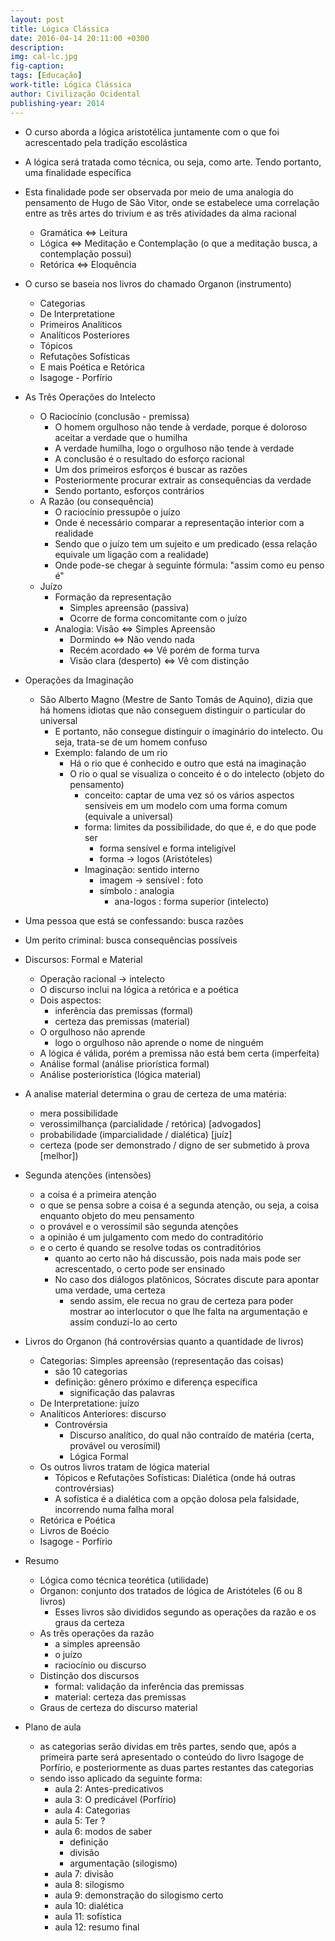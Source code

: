 ```yaml
---
layout: post
title: Lógica Clássica
date: 2016-04-14 20:11:00 +0300
description: 
img: cal-lc.jpg
fig-caption: 
tags: [Educação]
work-title: Lógica Clássica
author: Civilização Ocidental
publishing-year: 2014
---
```


* O curso aborda a lógica aristotélica juntamente com o que foi acrescentado pela tradição escolástica
* A lógica será tratada como técnica, ou seja, como arte. Tendo portanto, uma finalidade específica
* Esta finalidade pode ser observada por meio de uma analogia do pensamento de Hugo de São Vitor, onde se estabelece uma correlação entre as três artes do trivium e as três atividades da alma racional
  * Gramática <=> Leitura
  * Lógica <=> Meditação e Contemplação (o que a meditação busca, a contemplação possui)
  * Retórica <=> Eloquência
* O curso se baseia nos livros do chamado Organon (instrumento)
  * Categorias
  * De Interpretatione
  * Primeiros Analíticos
  * Analíticos Posteriores
  * Tópicos
  * Refutações Sofísticas
  * E mais Poética e Retórica
  * Isagoge - Porfírio
* As Três Operações do Intelecto
  * O Raciocínio (conclusão - premissa)
    * O homem orgulhoso não tende à verdade, porque é doloroso aceitar a verdade que o humilha 
    * A verdade humilha, logo o orgulhoso não tende à verdade
    * A conclusão é o resultado do esforço racional
    * Um dos primeiros esforços é buscar as razões
    * Posteriormente procurar extrair as consequências da verdade
    * Sendo portanto, esforços contrários
  * A Razão (ou consequência)
    * O raciocínio pressupõe o juízo
    * Onde é necessário comparar a representação interior com a realidade
    * Sendo que o juízo tem um sujeito e um predicado (essa relação equivale um ligação com a realidade)
    * Onde pode-se chegar à seguinte fórmula: "assim como eu penso é"
  * Juízo
    * Formação da representação 
      * Simples apreensão (passiva)
      * Ocorre de forma concomitante com o juízo
    * Analogia: Visão <=> Simples Apreensão
      * Dormindo <=> Não vendo nada
      * Recém acordado <=> Vê porém de forma turva
      * Visão clara (desperto) <=> Vê com distinção
* Operações da Imaginação
  * São Alberto Magno (Mestre de Santo Tomás de Aquino), dizia que há homens idiotas que não conseguem distinguir o particular do universal
    * E portanto, não consegue distinguir o imaginário do intelecto. Ou seja, trata-se de um homem confuso
    * Exemplo: falando de um rio
      * Há o rio que é conhecido e outro que está na imaginação
      * O rio o qual se visualiza o conceito é o do intelecto (objeto do pensamento)
        * conceito: captar de uma vez só os vários aspectos sensíveis em um modelo com uma forma comum (equivale a universal)
        * forma: limites da possibilidade, do que é, e do que pode ser
          * forma sensível e forma inteligível
          * forma -> logos (Aristóteles)
        * Imaginação: sentido interno 
          * imagem -> sensível : foto
          * símbolo : analogia
            * ana-logos : forma superior (intelecto)
* Uma pessoa que está se confessando: busca razões 
* Um perito criminal: busca consequências possíveis

* Discursos: Formal e Material
  * Operação racional -> intelecto
  * O discurso inclui na lógica a retórica e a poética
  * Dois aspectos: 
    * inferência das premissas (formal)
    * certeza das premissas (material)
  * O orgulhoso não aprende
    * logo o orgulhoso não aprende o nome de ninguém
  * A lógica é válida, porém a premissa não está bem certa (imperfeita)
  * Análise formal (análise priorística formal)
  * Análise posteriorística (lógica material)
* A analise material determina o grau de certeza de uma matéria:
  * mera possibilidade
  * verossimilhança (parcialidade / retórica) [advogados]
  * probabilidade (imparcialidade / dialética) [juíz]
  * certeza (pode ser demonstrado / digno de ser submetido à prova [melhor])
* Segunda atenções (intensões)
  * a coisa é a primeira atenção 
  * o que se pensa sobre a coisa é a segunda atenção, ou seja, a coisa enquanto objeto do meu pensamento
  * o provável e o verossímil são segunda atenções
  * a opinião é um julgamento com medo do contraditório
  * e o certo é quando se resolve todas os contraditórios 
    * quanto ao certo não há discussão, pois nada mais pode ser acrescentado, o certo pode ser ensinado
    * No caso dos diálogos platônicos, Sócrates discute para apontar uma verdade, uma certeza
      * sendo assim, ele recua no grau de certeza para poder mostrar ao interlocutor  o que lhe falta na argumentação e assim conduzi-lo ao certo
* Livros do Organon (há controvérsias quanto a quantidade de livros)
  * Categorias: Simples apreensão (representação das coisas)
    * são 10 categorias
    * definição: gênero próximo e diferença específica
      * significação das palavras
  * De Interpretatione: juízo
  * Analíticos Anteriores: discurso
    * Controvérsia
      * Discurso analítico, do qual não contraído de matéria (certa, provável ou verosímil)
      * Lógica Formal
  * Os outros livros tratam de lógica material
    * Tópicos e Refutações Sofísticas: Dialética (onde há outras controvérsias)
    * A sofística é a dialética com a opção dolosa pela falsidade, incorrendo numa falha moral
  * Retórica e Poética
  * Livros de Boécio
  * Isagoge - Porfírio
* Resumo
  * Lógica como técnica teorética (utilidade)
  * Organon: conjunto dos tratados de lógica de Aristóteles (6 ou 8 livros)
    * Esses livros são divididos segundo as operações da razão e os graus da certeza
  * As três operações da razão
    * a simples apreensão 
    * o juízo
    * raciocínio ou discurso 
  * Distinção dos discursos
    * formal: validação da inferência das premissas
    * material: certeza das premissas
  * Graus de certeza do discurso material
* Plano de aula
  * as categorias serão dividas em três partes, sendo que, após a primeira parte será apresentado o conteúdo do livro Isagoge de Porfírio, e posteriormente as duas partes restantes das categorias
  * sendo isso aplicado da seguinte forma:
    * aula 2: Antes-predicativos
    * aula 3: O predicável (Porfírio)
    * aula 4: Categorias
    * aula 5: Ter ?
    * aula 6: modos de saber
      * definição 
      * divisão
      * argumentação (silogismo)
    * aula 7: divisão
    * aula 8: silogismo
    * aula 9: demonstração do silogismo certo
    * aula 10: dialética
    * aula 11: sofística
    * aula 12: resumo final
